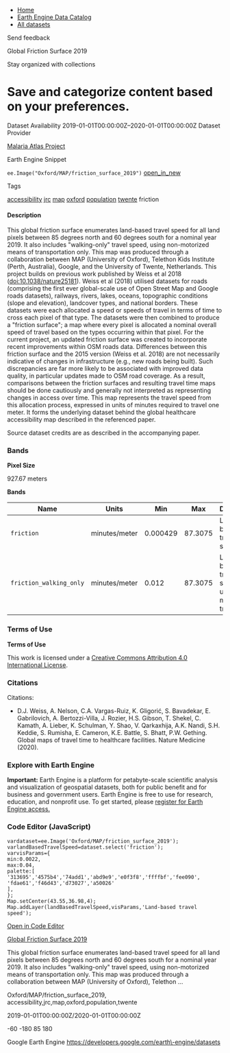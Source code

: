 



* [Home](https://developers.google.com/)
* [Earth Engine Data Catalog](https://developers.google.com/earth-engine/datasets)
* [All datasets](https://developers.google.com/earth-engine/datasets/catalog)





 
 
 Send feedback
 
 

Global Friction Surface 2019


 
 Stay organized with collections
 

 
 Save and categorize content based on your preferences.
==============================================================================================================================








Dataset Availability
2019\-01\-01T00:00:00Z–2020\-01\-01T00:00:00Z
Dataset Provider


[Malaria Atlas Project](https://malariaatlas.org/research-project/accessibility-to-cities/)



Earth Engine Snippet


`ee.Image("Oxford/MAP/friction_surface_2019")` 
[open\_in\_new](https://code.earthengine.google.com/?scriptPath=Examples:Datasets/Oxford/Oxford_MAP_friction_surface_2019)





Tags


[accessibility](/earth-engine/datasets/tags/accessibility)
[jrc](/earth-engine/datasets/tags/jrc)
[map](/earth-engine/datasets/tags/map)
[oxford](/earth-engine/datasets/tags/oxford)
[population](/earth-engine/datasets/tags/population)
[twente](/earth-engine/datasets/tags/twente)
friction








#### Description



This global friction surface enumerates land\-based travel speed for all land pixels between 85 degrees north and 60 degrees south for a nominal year 2019\. It also includes "walking\-only" travel speed, using non\-motorized means of transportation only.
This map was produced through a collaboration between MAP (University of Oxford), Telethon Kids Institute (Perth, Australia), Google, and the University of Twente, Netherlands.
This project builds on previous work published by Weiss et al 2018 ([doi:10\.1038/nature25181](https://doi.org/10.1038/nature25181)). Weiss et al (2018\) utilised datasets for roads (comprising the first ever global\-scale use of Open Street Map and Google roads datasets), railways, rivers, lakes, oceans, topographic conditions (slope and elevation), landcover types, and national borders. These datasets were each allocated a speed or speeds of travel in terms of time to cross each pixel of that type. The datasets were then combined to produce a "friction surface"; a map where every pixel is allocated a nominal overall speed of travel based on the types occurring within that pixel. For the current project, an updated friction surface was created to incorporate recent improvements within OSM roads data.
Differences between this friction surface and the 2015 version (Weiss et al. 2018\) are not necessarily indicative of changes in infrastructure (e.g., new roads being built). Such discrepancies are far more likely to be associated with improved data quality, in particular updates made to OSM road coverage. As a result, comparisons between the friction surfaces and resulting travel time maps should be done cautiously and generally not interpreted as representing changes in access over time.
This map represents the travel speed from this allocation process, expressed in units of minutes required to travel one meter. It forms the underlying dataset behind the global healthcare accessibility map described in the referenced paper.


Source dataset credits are as described in the accompanying paper.





### Bands



**Pixel Size**
  
927\.67 meters



**Bands**




| Name | Units | Min | Max | Description |
| --- | --- | --- | --- | --- |
| `friction` | minutes/meter | 0\.000429 | 87\.3075 | Land\-based travel speed. |
| `friction_walking_only` | minutes/meter | 0\.012 | 87\.3075 | Land\-based travel speed using non\-motorized transport. |




### Terms of Use


**Terms of Use**


This work is licensed under a [Creative Commons Attribution
4\.0 International License](https://creativecommons.org/licenses/by/4.0/).




### Citations



Citations:
* D.J. Weiss, A. Nelson, C.A. Vargas\-Ruiz, K. Gligorić, S. Bavadekar,
E. Gabrilovich, A. Bertozzi\-Villa, J. Rozier, H.S. Gibson, T. Shekel,
C. Kamath, A. Lieber, K. Schulman, Y. Shao, V. Qarkaxhija, A.K. Nandi,
S.H. Keddie, S. Rumisha, E. Cameron, K.E. Battle, S. Bhatt, P.W. Gething.
Global maps of travel time to healthcare facilities. Nature Medicine (2020\).





### Explore with Earth Engine


**Important:** 
 Earth Engine is a platform for petabyte\-scale scientific analysis and visualization of
 geospatial datasets, both for public benefit and for business and government users.
 Earth Engine is free to use for research, education, and nonprofit use. To get started, please
 [register for Earth Engine access.](https://console.cloud.google.com/earth-engine)



### Code Editor (JavaScript)



```
vardataset=ee.Image('Oxford/MAP/friction_surface_2019');
varlandBasedTravelSpeed=dataset.select('friction');
varvisParams={
min:0.0022,
max:0.04,
palette:[
'313695','4575b4','74add1','abd9e9','e0f3f8','ffffbf','fee090',
'fdae61','f46d43','d73027','a50026'
],
};
Map.setCenter(43.55,36.98,4);
Map.addLayer(landBasedTravelSpeed,visParams,'Land-based travel speed');
```



[Open in Code Editor](https://code.earthengine.google.com/?scriptPath=Examples:Datasets/Oxford/Oxford_MAP_friction_surface_2019)


[Global Friction Surface 2019](/earth-engine/datasets/catalog/Oxford_MAP_friction_surface_2019)

This global friction surface enumerates land\-based travel speed for all land pixels between 85 degrees north and 60 degrees south for a nominal year 2019\. It also includes "walking\-only" travel speed, using non\-motorized means of transportation only. This map was produced through a collaboration between MAP (University of Oxford), Telethon …

 Oxford/MAP/friction\_surface\_2019,
 accessibility,jrc,map,oxford,population,twente

2019\-01\-01T00:00:00Z/2020\-01\-01T00:00:00Z



 \-60 \-180 85 180
 



Google Earth Engine
https://developers.google.com/earth\-engine/datasets








